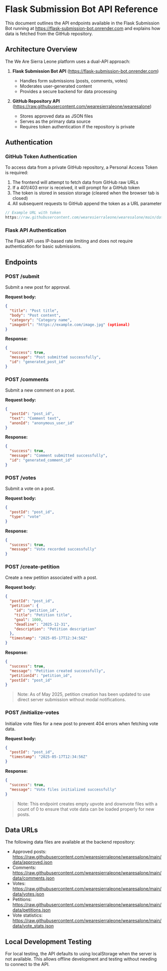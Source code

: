 # Flask Submission Bot API Reference

This document outlines the API endpoints available in the Flask Submission Bot running at https://flask-submission-bot.onrender.com and explains how data is fetched from the GitHub repository.

## Architecture Overview

The We Are Sierra Leone platform uses a dual-API approach:

1. **Flask Submission Bot API** (https://flask-submission-bot.onrender.com)
   - Handles form submissions (posts, comments, votes)
   - Moderates user-generated content
   - Provides a secure backend for data processing

2. **GitHub Repository API** (https://raw.githubusercontent.com/wearesierraleone/wearesalone)
   - Stores approved data as JSON files
   - Serves as the primary data source
   - Requires token authentication if the repository is private

## Authentication

### GitHub Token Authentication

To access data from a private GitHub repository, a Personal Access Token is required:

1. The frontend will attempt to fetch data from GitHub raw URLs
2. If a 401/403 error is received, it will prompt for a GitHub token
3. The token is stored in session storage (cleared when the browser tab is closed)
4. All subsequent requests to GitHub append the token as a URL parameter

```javascript
// Example URL with token
https://raw.githubusercontent.com/wearesierraleone/wearesalone/main/data/approved.json?token=YOUR_TOKEN_HERE 
```

### Flask API Authentication

The Flask API uses IP-based rate limiting and does not require authentication for basic submissions.

## Endpoints

### POST /submit

Submit a new post for approval.

**Request body:**
```json
{
  "title": "Post title",
  "body": "Post content",
  "category": "Category name",
  "imageUrl": "https://example.com/image.jpg" (optional)
}
```

**Response:**
```json
{
  "success": true,
  "message": "Post submitted successfully",
  "id": "generated_post_id"
}
```

### POST /comments

Submit a new comment on a post.

**Request body:**
```json
{
  "postId": "post_id",
  "text": "Comment text",
  "anonId": "anonymous_user_id"
}
```

**Response:**
```json
{
  "success": true,
  "message": "Comment submitted successfully",
  "id": "generated_comment_id"
}
```

### POST /votes

Submit a vote on a post.

**Request body:**
```json
{
  "postId": "post_id",
  "type": "vote"
}
```

**Response:**
```json
{
  "success": true,
  "message": "Vote recorded successfully"
}
```

### POST /create-petition

Create a new petition associated with a post.

**Request body:**
```json
{
  "postId": "post_id",
  "petition": {
    "id": "petition_id",
    "title": "Petition title",
    "goal": 1000,
    "deadline": "2025-12-31",
    "description": "Petition description" 
  },
  "timestamp": "2025-05-17T12:34:56Z"
}
```

**Response:**
```json
{
  "success": true,
  "message": "Petition created successfully",
  "petitionId": "petition_id",
  "postId": "post_id"
}
```

> Note: As of May 2025, petition creation has been updated to use direct server submission without modal notifications.

### POST /initialize-votes

Initialize vote files for a new post to prevent 404 errors when fetching vote data.

**Request body:**
```json
{
  "postId": "post_id",
  "timestamp": "2025-05-17T12:34:56Z"
}
```

**Response:**
```json
{
  "success": true,
  "message": "Vote files initialized successfully"
}
```

> Note: This endpoint creates empty upvote and downvote files with a count of 0 to ensure that vote data can be loaded properly for new posts.

## Data URLs

The following data files are available at the backend repository:

- Approved posts: https://raw.githubusercontent.com/wearesierraleone/wearesalone/main/data/approved.json
- Comments: https://raw.githubusercontent.com/wearesierraleone/wearesalone/main/data/comments.json
- Votes: https://raw.githubusercontent.com/wearesierraleone/wearesalone/main/data/votes.json
- Petitions: https://raw.githubusercontent.com/wearesierraleone/wearesalone/main/data/petitions.json
- Vote statistics: https://raw.githubusercontent.com/wearesierraleone/wearesalone/main/data/vote_stats.json

## Local Development Testing

For local testing, the API defaults to using localStorage when the server is not available. This allows offline development and testing without needing to connect to the API.
